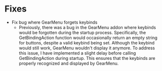 # Fixes

* Fix bug where GearMenu forgets keybinds
  * Previously, there was a bug in the GearMenu addon where keybinds would be forgotten during the startup process. Specifically, the GetBindingAction function would occasionally return an empty string for buttons, despite a valid keybind being set. Although the keybind would still work, GearMenu wouldn't display it anymore. To address this issue, I have implemented a slight delay before calling GetBindingAction during startup. This ensures that the keybinds are properly recognized and displayed by GearMenu.
